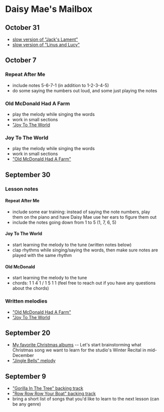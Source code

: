 # Daisy Mae's Mailbox

## October 31
- [slow version of "Jack's Lament"](./lament.mp3)
- [slow version of "Linus and Lucy"](./linus.mp3)

## October 7
### Repeat After Me
- include notes 5-6-7-1 (in addition to 1-2-3-4-5)
- do some saying the numbers out loud, and some just playing the notes

### Old McDonald Had A Farm
- play the melody while singing the words
- work in small sections
- ["Joy To The World](./joy.jpg)

### Joy To The World
- play the melody while singing the words
- work in small sections
- ["Old McDonald Had A Farm"](./mcdonald.jpg)

## September 30
### Lesson notes
#### Repeat After Me
- include some ear training: instead of saying the note numbers, play them on the piano and have Daisy Mae use her ears to figure them out
- include the notes going down from 1 to 5 (1, 7, 6, 5)

#### Joy To The World
- start learning the melody to the tune (written notes below)
- clap rhythms while singing/saying the words, then make sure notes are played with the same rhythm

#### Old McDonald
- start learning the melody to the tune
- chords: 1 1 4 1 / 1 5 1 1 (feel free to reach out if you have any questions about the chords)

### Written melodies
- ["Old McDonald Had A Farm"](./mcdonald.jpg)
- ["Joy To The World](./joy.jpg)

## September 20
- [My favorite Christmas albums](/christmas) -- Let's start brainstorming what Christmas song we want to learn for the studio's Winter Recital in mid-December
- ["Jingle Bells" melody](./jingle.jpg)


## September 9
- ["Gorilla In The Tree" backing track](./gorilla.mp3)
- ["Row Row Row Your Boat" backing track](./row.mp3)
- bring a short list of songs that you'd like to learn to the next lesson (can be any genre)
